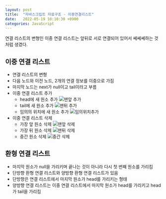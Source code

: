 ```yaml
---
layout: post
title:  "자바스크립트 자료구조 - 이중연결리스트"
date:   2022-05-19 10:10:30 +0900
categories: JavaScript
---
```


연결 리스트의 변형인 이중 연결 리스트는 앞뒤로 서로 연결되어 있어서 쎄쎄쎄하는 것처럼 생겼다.  

## 이중 연결 리스트 
- 연결 리스트의 변형
- 다음 노드와 이전 노드, 2개의 연결 정보를 이중으로 가짐
- 마지막 노드는 next가 null이고 tail이라고 부름
- 이중 연결 리스트 추가
  - head에 새 원소 추가
  ![맨앞 추가](https://user-images.githubusercontent.com/84063843/169180242-2b04c90c-2447-485b-9bb0-eeeb076288c4.jpg)
  - tail에 새 원소 추가
  ![맨뒤 추가](https://user-images.githubusercontent.com/84063843/169180254-1293d748-3aba-44a1-a744-c8aca139078e.jpg)
  - 임의의 위치에 새 원소 추가
  ![임의위치추가](https://user-images.githubusercontent.com/84063843/169180262-10066b3b-ef24-469f-ae56-f13264bff8fe.jpg)
- 이중 연결 리스트 삭제
  - 가장 앞 원소 삭제
  ![맨앞 삭제](https://user-images.githubusercontent.com/84063843/169180276-a8d396b9-4077-4eb4-9c2c-b0372632d439.jpg)
  - 가장 뒤 원소 삭제
  ![맨뒤 삭제](https://user-images.githubusercontent.com/84063843/169180282-c5912446-4aa7-486d-9cb3-0d611d93852e.jpg)
  - 중간 원소 삭제
  ![중간 삭제](https://user-images.githubusercontent.com/84063843/169180286-e6b41830-e97a-4a02-b755-8f304aaa0f2d.jpg)

## 환형 연결 리스트
- 마지막 원소가 null을 가리키며 끝나는 것이 아니라 다시 첫 번째 원소를 가리킴
- 단방향 환형 연결 리스트와 양방향 환형 연결 리스트가 있음
- 단방향은 연결 리스트에서 마지막 원소가 head를 가리키는 형태
- 양방향 연결 리스트는 이중 연결 리스트에서 마지막 원소가 head를 가리키고 head가 tail을 가리킴